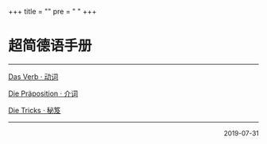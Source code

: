 +++
title = ""
pre = "<i class='fas fa-map-signs'></i> "
+++

# 超简德语手册

---

<i class='fas fa-map-signs'></i> [Das Verb · 动词](./das_verb)

<i class='fas fa-map-signs'></i> [Die Präposition · 介词](./die_präposition)

<i class='fas fa-map-signs'></i> [Die Tricks · 秘笈](./die_tricks)

---

<div align="right"><font size="2">2019-07-31 <i class="fas fa-code-branch"></i></font></div>
